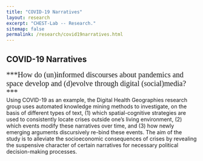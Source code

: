 ```yaml
---
title: "COVID-19 Narratives"
layout: research
excerpt: "CHEST-Lab -- Research."
sitemap: false
permalink: /research/covid19narratives.html
---
```


## COVID-19 Narratives
<span style="font-family:Times; font-size:20px;">
***How do (un)informed discourses about pandemics and space develop and (d)evolve through digital (social)media?***<br>
</span>
Using COVID-19 as an example, the Digital Health Geographies research group uses automated knowledge mining methods to investigate, on the basis of different types of text, (1) which spatial-cognitive strategies are used to consistently locate crises outside one’s living environment, (2) which events modify these narratives over time, and (3) how newly emerging arguments discursively re-bind these events. The aim of the study is to alleviate the socioeconomic consequences of crises by revealing the suspensive character of certain narratives for necessary political decision-making processes.